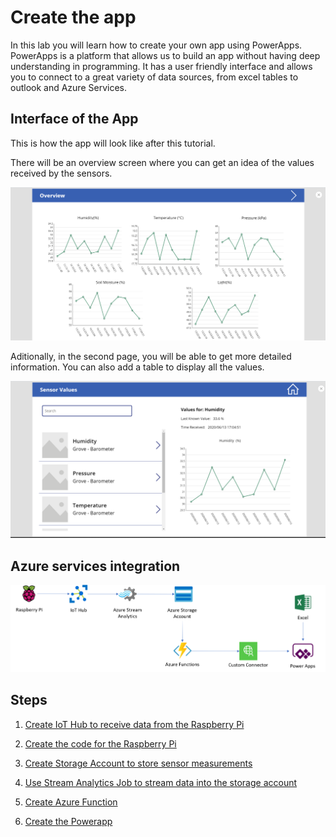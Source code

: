 # Create the app

In this lab you will learn how to create your own app using PowerApps. PowerApps is a platform that allows us to build an app without having deep understanding in programming. It has a user friendly interface and allows you to connect to a great variety of data sources, from excel tables to outlook and Azure Services.

## Interface of the App

This is how the app will look like after this tutorial.

There will be an overview screen where you can get an idea of the values received by the sensors.

![overview screen](./media/overviewScreen.png)

Aditionally, in the second page, you will be able to get more detailed information. You can also add a table to display all the values.

![sensor values screen](./media/SensorValue.png)

## Azure services integration

![Azure services](media/AzureServices_powerapps.png)

## Steps

1. [Create IoT Hub to receive data from the Raspberry Pi](./Create_IoTHub.md)

1. [Create the code for the Raspberry Pi](./Python_code.md)

1. [Create Storage Account to store sensor measurements](./Create_storage_account.md)

1. [Use Stream Analytics Job to stream data into the storage account](./Create_stream_analytics.md)

1. [Create Azure Function](./Create_function.md)

1. [Create the Powerapp](./Create_PowerApps.md)
